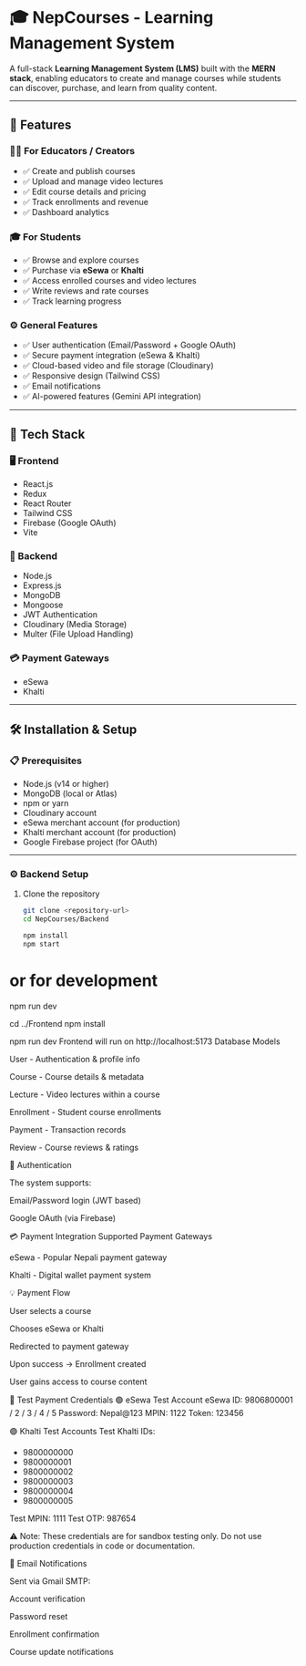 # 🎓 NepCourses - Learning Management System

A full-stack **Learning Management System (LMS)** built with the **MERN stack**, enabling educators to create and manage courses while students can discover, purchase, and learn from quality content.

---

## 🌟 Features

### 👨‍🏫 For Educators / Creators
- ✅ Create and publish courses  
- ✅ Upload and manage video lectures  
- ✅ Edit course details and pricing  
- ✅ Track enrollments and revenue  
- ✅ Dashboard analytics  

### 🎓 For Students
- ✅ Browse and explore courses  
- ✅ Purchase via **eSewa** or **Khalti**  
- ✅ Access enrolled courses and video lectures  
- ✅ Write reviews and rate courses  
- ✅ Track learning progress  

### ⚙️ General Features
- ✅ User authentication (Email/Password + Google OAuth)  
- ✅ Secure payment integration (eSewa & Khalti)  
- ✅ Cloud-based video and file storage (Cloudinary)  
- ✅ Responsive design (Tailwind CSS)  
- ✅ Email notifications  
- ✅ AI-powered features (Gemini API integration)

---

## 🚀 Tech Stack

### 🖥️ Frontend
- React.js  
- Redux  
- React Router  
- Tailwind CSS  
- Firebase (Google OAuth)  
- Vite  

### 🧠 Backend
- Node.js  
- Express.js  
- MongoDB  
- Mongoose  
- JWT Authentication  
- Cloudinary (Media Storage)  
- Multer (File Upload Handling)  

### 💳 Payment Gateways
- eSewa  
- Khalti  

---

## 🛠️ Installation & Setup

### 📋 Prerequisites
- Node.js (v14 or higher)  
- MongoDB (local or Atlas)  
- npm or yarn  
- Cloudinary account  
- eSewa merchant account (for production)  
- Khalti merchant account (for production)  
- Google Firebase project (for OAuth)

---

### ⚙️ Backend Setup

1. Clone the repository  
   ```bash
   git clone <repository-url>
   cd NepCourses/Backend

   npm install
   npm start

   
# or for development
npm run dev

cd ../Frontend
npm install

npm run dev
Frontend will run on http://localhost:5173
Database Models

User - Authentication & profile info

Course - Course details & metadata

Lecture - Video lectures within a course

Enrollment - Student course enrollments

Payment - Transaction records

Review - Course reviews & ratings

🔐 Authentication

The system supports:

Email/Password login (JWT based)

Google OAuth (via Firebase)

💳 Payment Integration
Supported Payment Gateways

eSewa - Popular Nepali payment gateway

Khalti - Digital wallet payment system

💡 Payment Flow

User selects a course

Chooses eSewa or Khalti

Redirected to payment gateway

Upon success → Enrollment created

User gains access to course content

🧪 Test Payment Credentials
🟢 eSewa Test Account
eSewa ID: 9806800001 / 2 / 3 / 4 / 5
Password: Nepal@123
MPIN: 1122
Token: 123456

🟣 Khalti Test Accounts
Test Khalti IDs:
- 9800000000
- 9800000001
- 9800000002
- 9800000003
- 9800000004
- 9800000005

Test MPIN: 1111
Test OTP: 987654


⚠️ Note: These credentials are for sandbox testing only.
Do not use production credentials in code or documentation.

📧 Email Notifications

Sent via Gmail SMTP:

Account verification

Password reset

Enrollment confirmation

Course update notifications





